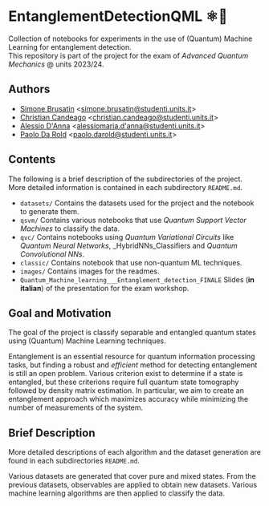 # EntanglementDetectionQML ⚛🤖

Collection of notebooks for experiments in the use of (Quantum) Machine Learning for entanglement detection.  
This repository is part of the project for the exam of _Advanced Quantum Mechanics_ @ units 2023/24.

## Authors

- [Simone Brusatin](https://github.com/Brusa99) <[simone.brusatin@studenti.units.it](mailto:simone.brusatin@studenti.units.it)>  
- [Christian Candeago](https://github.com/oooidw) <[christian.candeago@studenti.units.it](mailto:CHRISTIAN.CANDEAGO@studenti.units.it)>  
- [Alessio D'Anna](https://github.com/Alessio-DAnna) <[alessiomaria.d'anna@studenti.units.it](mailto:ALESSIOMARIA.D'ANNA@studenti.units.it)>  
- [Paolo Da Rold](https://github.com/paolodr98) <[paolo.darold@studenti.units.it](mailto:PAOLO.DAROLD@studenti.units.it)>


## Contents

The following is a brief description of the subdirectories of the project.
More detailed information is contained in each subdirectory `README.md`.

- `datasets/` Contains the datasets used for the project and the notebook to generate them.
- `qsvm/` Contains various notebooks that use _Quantum Support Vector Machines_ to classify the data.
- `qvc/` Contains notebooks using _Quantum Variational Circuits_ like _Quantum Neural Networks_, _HybridNNs_Classifiers and _Quantum Convolutional NNs_.
- `classic/` Contains notebook that use non-quantum ML techniques.
- `images/` Contains images for the readmes.
- `Quantum_Machine_learning___Entanglement_detection_FINALE` Slides (**in italian**) of the presentation for the exam workshop.


## Goal and Motivation

The goal of the project is classify separable and entangled quantum states using (Quantum) Machine Learning techniques.

Entanglement is an essential resource for quantum information processing tasks, but finding a robust and _efficient_ method for detecting entanglement is still an open problem.
Various criterion exist to determine if a state is entangled, but these criterions require full quantum state tomography followed by density matrix estimation.
In particular, we aim to create an entanglement approach which maximizes accuracy while minimizing the number of measurements of the system.


## Brief Description

More detailed descriptions of each algorithm and the dataset generation are found in each subdirectories `README.md`.

Various datasets are generated that cover pure and mixed states.
From the previous datasets, observables are applied to obtain new datasets.
Various machine learning algorithms are then applied to classify the data.

